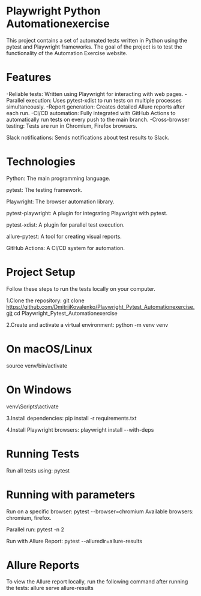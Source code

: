 # Playwright Python Automationexercise
This project contains a set of automated tests written in Python using the pytest and Playwright frameworks. The goal of the project is to test the functionality of the Automation Exercise website.

# Features
-Reliable tests: Written using Playwright for interacting with web pages.
-Parallel execution: Uses pytest-xdist to run tests on multiple processes simultaneously.
-Report generation: Creates detailed Allure reports after each run.
-CI/CD automation: Fully integrated with GitHub Actions to automatically run tests on every push to the main branch.
-Cross-browser testing: Tests are run in Chromium, Firefox browsers.

Slack notifications: Sends notifications about test results to Slack.

# Technologies
Python: The main programming language.

pytest: The testing framework.

Playwright: The browser automation library.

pytest-playwright: A plugin for integrating Playwright with pytest.

pytest-xdist: A plugin for parallel test execution.

allure-pytest: A tool for creating visual reports.

GitHub Actions: A CI/CD system for automation.

# Project Setup
Follow these steps to run the tests locally on your computer.

1.Clone the repository:
git clone https://github.com/DmitrijKovalenko/Playwright_Pytest_Automationexercise.git
cd Playwright_Pytest_Automationexercise

2.Create and activate a virtual environment:
python -m venv venv
# On macOS/Linux
source venv/bin/activate
# On Windows
venv\Scripts\activate

3.Install dependencies:
pip install -r requirements.txt

4.Install Playwright browsers:
playwright install --with-deps

# Running Tests

Run all tests using:
pytest

# Running with parameters

Run on a specific browser:
pytest --browser=chromium
Available browsers: chromium, firefox.

Parallel run:
pytest -n 2

Run with Allure Report:
pytest --alluredir=allure-results

# Allure Reports
To view the Allure report locally, run the following command after running the tests:
allure serve allure-results








